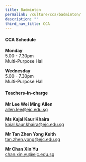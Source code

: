 ```yaml
---
title: Badminton
permalink: /culture/cca/badminton/
description: ""
third_nav_title: CCA
---
```

#### **CCA Schedule**

**Monday**  
5.00 - 7.30pm  
Multi-Purpose Hall

**Wednesday**  
5.00 - 7.30pm  
Multi-Purpose Hall

#### **Teachers-in-charge**

**Mr Lee Wei Ming Allen**  
[allen.lee@ejc.edu.sg](mailto:allen.lee@ejc.edu.sg)

**Ms Kajal Kaur Khaira**  
[kajal.kaur.khaira@ejc.edu.sg](mailto:kajal.kaur.khaira@ejc.edu.sg)

**Mr Tan Zhen Yong Keith**  
[tan.zhen.yong@ejc.edu.sg](mailto:tan.zhen.yong@ejc.edu.sg)

**Mr Chan Xin Yu**   
[chan.xin.yu@ejc.edu.sg](mailto:chan.xin.yu@ejc.edu.sg)
